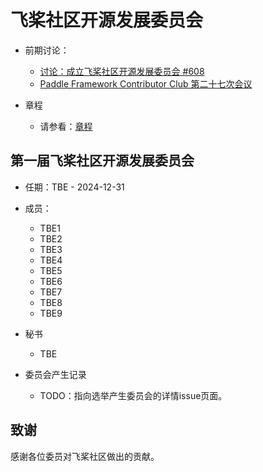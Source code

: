 # 飞桨社区开源发展委员会

- 前期讨论：
    - [讨论：成立飞桨社区开源发展委员会 #608](https://github.com/PaddlePaddle/community/issues/608)
    - [Paddle Framework Contributor Club 第二十七次会议](https://github.com/PaddlePaddle/community/blob/master/pfcc/meetings/2023/2023-08-31-meeting-agenda.md)

- 章程
    - 请参看：[章程](./pposdc_charter.md)

## 第一届飞桨社区开源发展委员会

- 任期：TBE - 2024-12-31

- 成员：
    - TBE1
    - TBE2
    - TBE3
    - TBE4
    - TBE5
    - TBE6
    - TBE7
    - TBE8
    - TBE9
- 秘书
    - TBE
- 委员会产生记录
    - TODO：指向选举产生委员会的详情issue页面。

## 致谢
感谢各位委员对飞桨社区做出的贡献。